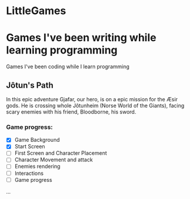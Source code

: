 # LittleGames

Games I've been writing while learning programming
=======
Games I've been coding while I learn programming

## Jôtun's Path 
In this epic adventure Gjafar, our hero, is on a epic mission for the Æsir gods. He is crossing whole Jôtunheim (Norse World of the Giants), facing scary enemies with his friend, Bloodborne, his sword.

### Game progress:
- [X] Game Background
- [X] Start Screen
- [ ] First Screen and Character Placement
- [ ] Character Movement and attack
- [ ] Enemies rendering
- [ ] Interactions
- [ ] Game progress

...
